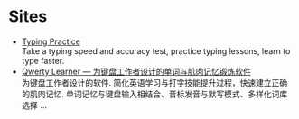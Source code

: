 # Sites

- [Typing Practice](https://www.keybr.com/)
  <br/>Take a typing speed and accuracy test, practice typing lessons, learn to type faster.
- [Qwerty Learner — 为键盘工作者设计的单词与肌肉记忆锻炼软件](https://qwerty.kaiyi.cool/)
  <br/>为键盘工作者设计的软件. 简化英语学习与打字技能提升过程，快速建立正确的肌肉记忆.
  单词记忆与键盘输入相结合、音标发音与默写模式、多样化词库选择 ...